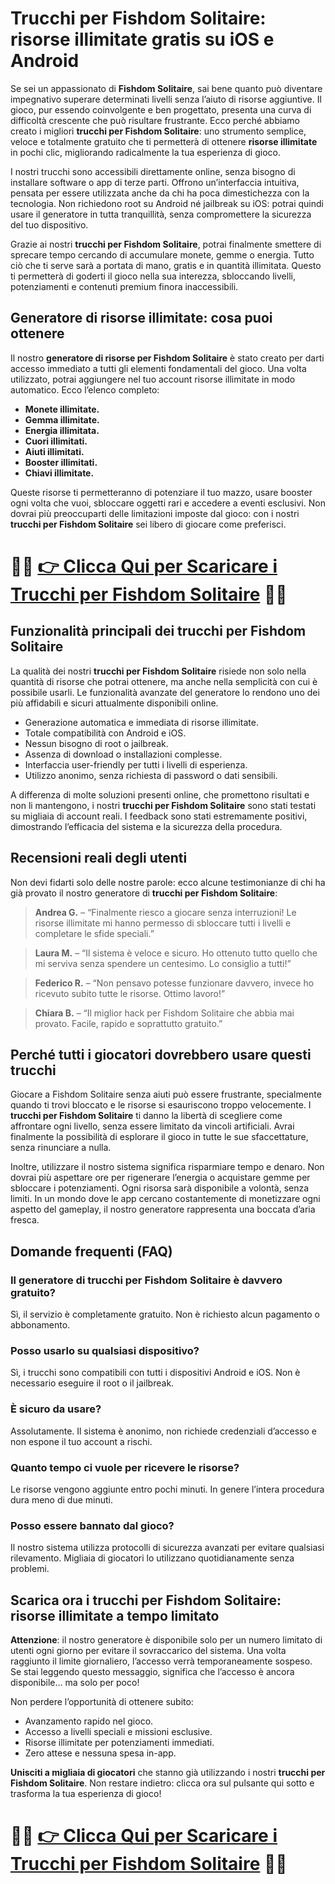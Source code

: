 <h1>Trucchi per Fishdom Solitaire: risorse illimitate gratis su iOS e Android</h1>

<p>Se sei un appassionato di <strong>Fishdom Solitaire</strong>, sai bene quanto può diventare impegnativo superare determinati livelli senza l’aiuto di risorse aggiuntive. Il gioco, pur essendo coinvolgente e ben progettato, presenta una curva di difficoltà crescente che può risultare frustrante. Ecco perché abbiamo creato i migliori <strong>trucchi per Fishdom Solitaire</strong>: uno strumento semplice, veloce e totalmente gratuito che ti permetterà di ottenere <strong>risorse illimitate</strong> in pochi clic, migliorando radicalmente la tua esperienza di gioco.</p>

<p>I nostri trucchi sono accessibili direttamente online, senza bisogno di installare software o app di terze parti. Offrono un’interfaccia intuitiva, pensata per essere utilizzata anche da chi ha poca dimestichezza con la tecnologia. Non richiedono root su Android né jailbreak su iOS: potrai quindi usare il generatore in tutta tranquillità, senza compromettere la sicurezza del tuo dispositivo.</p>

<p>Grazie ai nostri <strong>trucchi per Fishdom Solitaire</strong>, potrai finalmente smettere di sprecare tempo cercando di accumulare monete, gemme o energia. Tutto ciò che ti serve sarà a portata di mano, gratis e in quantità illimitata. Questo ti permetterà di goderti il gioco nella sua interezza, sbloccando livelli, potenziamenti e contenuti premium finora inaccessibili.</p>

<h2>Generatore di risorse illimitate: cosa puoi ottenere</h2>

<p>Il nostro <strong>generatore di risorse per Fishdom Solitaire</strong> è stato creato per darti accesso immediato a tutti gli elementi fondamentali del gioco. Una volta utilizzato, potrai aggiungere nel tuo account risorse illimitate in modo automatico. Ecco l’elenco completo:</p>

<ul>
  <li><strong>Monete illimitate.</strong></li>
  <li><strong>Gemma illimitate.</strong></li>
  <li><strong>Energia illimitata.</strong></li>
  <li><strong>Cuori illimitati.</strong></li>
  <li><strong>Aiuti illimitati.</strong></li>
  <li><strong>Booster illimitati.</strong></li>
  <li><strong>Chiavi illimitate.</strong></li>
</ul>

<p>Queste risorse ti permetteranno di potenziare il tuo mazzo, usare booster ogni volta che vuoi, sbloccare oggetti rari e accedere a eventi esclusivi. Non dovrai più preoccuparti delle limitazioni imposte dal gioco: con i nostri <strong>trucchi per Fishdom Solitaire</strong> sei libero di giocare come preferisci.</p>

# 🔴🔴 **[👉 Clicca Qui per Scaricare i Trucchi per Fishdom Solitaire](https://rebrand.ly/GigaPlayz)** 🔴🔴

<h2>Funzionalità principali dei trucchi per Fishdom Solitaire</h2>

<p>La qualità dei nostri <strong>trucchi per Fishdom Solitaire</strong> risiede non solo nella quantità di risorse che potrai ottenere, ma anche nella semplicità con cui è possibile usarli. Le funzionalità avanzate del generatore lo rendono uno dei più affidabili e sicuri attualmente disponibili online.</p>

<ul>
  <li>Generazione automatica e immediata di risorse illimitate.</li>
  <li>Totale compatibilità con Android e iOS.</li>
  <li>Nessun bisogno di root o jailbreak.</li>
  <li>Assenza di download o installazioni complesse.</li>
  <li>Interfaccia user-friendly per tutti i livelli di esperienza.</li>
  <li>Utilizzo anonimo, senza richiesta di password o dati sensibili.</li>
</ul>

<p>A differenza di molte soluzioni presenti online, che promettono risultati e non li mantengono, i nostri <strong>trucchi per Fishdom Solitaire</strong> sono stati testati su migliaia di account reali. I feedback sono stati estremamente positivi, dimostrando l’efficacia del sistema e la sicurezza della procedura.</p>

<h2>Recensioni reali degli utenti</h2>

<p>Non devi fidarti solo delle nostre parole: ecco alcune testimonianze di chi ha già provato il nostro generatore di <strong>trucchi per Fishdom Solitaire</strong>:</p>

<blockquote>
  <p><strong>Andrea G.</strong> – “Finalmente riesco a giocare senza interruzioni! Le risorse illimitate mi hanno permesso di sbloccare tutti i livelli e completare le sfide speciali.”</p>
</blockquote>
<blockquote>
  <p><strong>Laura M.</strong> – “Il sistema è veloce e sicuro. Ho ottenuto tutto quello che mi serviva senza spendere un centesimo. Lo consiglio a tutti!”</p>
</blockquote>
<blockquote>
  <p><strong>Federico R.</strong> – “Non pensavo potesse funzionare davvero, invece ho ricevuto subito tutte le risorse. Ottimo lavoro!”</p>
</blockquote>
<blockquote>
  <p><strong>Chiara B.</strong> – “Il miglior hack per Fishdom Solitaire che abbia mai provato. Facile, rapido e soprattutto gratuito.”</p>
</blockquote>

<h2>Perché tutti i giocatori dovrebbero usare questi trucchi</h2>

<p>Giocare a Fishdom Solitaire senza aiuti può essere frustrante, specialmente quando ti trovi bloccato e le risorse si esauriscono troppo velocemente. I <strong>trucchi per Fishdom Solitaire</strong> ti danno la libertà di scegliere come affrontare ogni livello, senza essere limitato da vincoli artificiali. Avrai finalmente la possibilità di esplorare il gioco in tutte le sue sfaccettature, senza rinunciare a nulla.</p>

<p>Inoltre, utilizzare il nostro sistema significa risparmiare tempo e denaro. Non dovrai più aspettare ore per rigenerare l’energia o acquistare gemme per sbloccare i potenziamenti. Ogni risorsa sarà disponibile a volontà, senza limiti. In un mondo dove le app cercano costantemente di monetizzare ogni aspetto del gameplay, il nostro generatore rappresenta una boccata d’aria fresca.</p>

<h2>Domande frequenti (FAQ)</h2>

<h3>Il generatore di trucchi per Fishdom Solitaire è davvero gratuito?</h3>
<p>Sì, il servizio è completamente gratuito. Non è richiesto alcun pagamento o abbonamento.</p>

<h3>Posso usarlo su qualsiasi dispositivo?</h3>
<p>Sì, i trucchi sono compatibili con tutti i dispositivi Android e iOS. Non è necessario eseguire il root o il jailbreak.</p>

<h3>È sicuro da usare?</h3>
<p>Assolutamente. Il sistema è anonimo, non richiede credenziali d’accesso e non espone il tuo account a rischi.</p>

<h3>Quanto tempo ci vuole per ricevere le risorse?</h3>
<p>Le risorse vengono aggiunte entro pochi minuti. In genere l’intera procedura dura meno di due minuti.</p>

<h3>Posso essere bannato dal gioco?</h3>
<p>Il nostro sistema utilizza protocolli di sicurezza avanzati per evitare qualsiasi rilevamento. Migliaia di giocatori lo utilizzano quotidianamente senza problemi.</p>

<h2>Scarica ora i trucchi per Fishdom Solitaire: risorse illimitate a tempo limitato</h2>

<p><strong>Attenzione</strong>: il nostro generatore è disponibile solo per un numero limitato di utenti ogni giorno per evitare il sovraccarico del sistema. Una volta raggiunto il limite giornaliero, l’accesso verrà temporaneamente sospeso. Se stai leggendo questo messaggio, significa che l’accesso è ancora disponibile… ma solo per poco!</p>

<p>Non perdere l’opportunità di ottenere subito:</p>
<ul>
  <li>Avanzamento rapido nel gioco.</li>
  <li>Accesso a livelli speciali e missioni esclusive.</li>
  <li>Risorse illimitate per potenziamenti immediati.</li>
  <li>Zero attese e nessuna spesa in-app.</li>
</ul>

<p><strong>Unisciti a migliaia di giocatori</strong> che stanno già utilizzando i nostri <strong>trucchi per Fishdom Solitaire</strong>. Non restare indietro: clicca ora sul pulsante qui sotto e trasforma la tua esperienza di gioco!</p>

# 🔴🔴 **[👉 Clicca Qui per Scaricare i Trucchi per Fishdom Solitaire](https://rebrand.ly/GigaPlayz)** 🔴🔴
